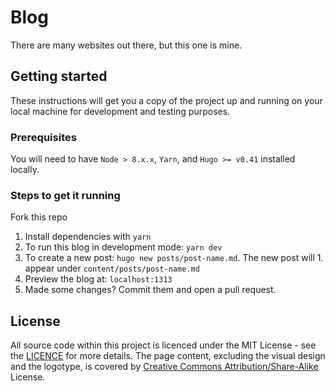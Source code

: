 # Blog
There are many websites out there, but this one is mine.

## Getting started

These instructions will get you a copy of the project up and running on your local machine for development and testing purposes.

### Prerequisites

You will need to have `Node > 8.x.x`, `Yarn`, and `Hugo >= v0.41` installed locally.

### Steps to get it running

Fork this repo
1. Install dependencies with `yarn`
1. To run this blog in development mode: `yarn dev`
1. To create a new post: `hugo new posts/post-name.md`. The new post will 1. appear under `content/posts/post-name.md`
1. Preview the blog at: `localhost:1313`
1. Made some changes? Commit them and open a pull request.

## License

All source code within this project is licenced under the MIT License - see the [LICENCE](./LICENSE) for more details. The page content, excluding the visual design and the logotype, is covered by [Creative Commons Attribution/Share-Alike](./content/LICENSE) License.
